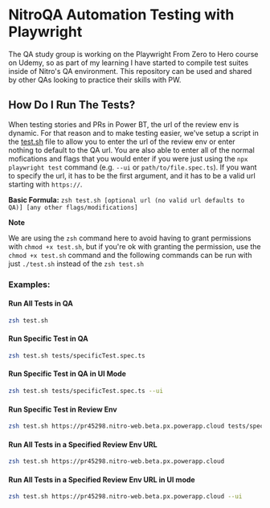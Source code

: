 # NitroQA Automation Testing with Playwright
The QA study group is working on the Playwright From Zero to Hero course on Udemy, so as part of my learning I have started to compile test suites inside of Nitro's QA environment. This repository can be used and shared by other QAs looking to practice their skills with PW.

## How Do I Run The Tests?

When testing stories and PRs in Power BT, the url of the review env is dynamic. For that reason and to make testing easier, we've setup a script in the [test.sh](./test.sh) file to allow you to enter the url of the review env or enter nothing to default to the QA url. You are also able to enter all of the normal mofications and flags that you would enter if you were just using the `npx playwright test` command (e.g. `--ui` or `path/to/file.spec.ts`). If you want to specify the url, it has to be the first argument, and it has to be a valid url starting with `https://`.

**Basic Formula:** `zsh test.sh [optional url (no valid url defaults to QA)] [any other flags/modifications]`

**Note**

We are using the `zsh` command here to avoid having to grant permissions with `chmod +x test.sh`, but if you're ok with granting the permission, use the `chmod +x test.sh` command and the following commands can be run with just `./test.sh` instead of the `zsh test.sh`

### Examples:

#### Run All Tests in QA

```bash
zsh test.sh
```

#### Run Specific Test in QA

```bash
zsh test.sh tests/specificTest.spec.ts
```

#### Run Specific Test in QA in UI Mode

```bash
zsh test.sh tests/specificTest.spec.ts --ui
```

#### Run Specific Test in Review Env

```bash
zsh test.sh https://pr45298.nitro-web.beta.px.powerapp.cloud tests/specificTest.spec.ts
```

#### Run All Tests in a Specified Review Env URL

```bash
zsh test.sh https://pr45298.nitro-web.beta.px.powerapp.cloud
```

#### Run All Tests in a Specified Review Env URL in UI mode

```bash
zsh test.sh https://pr45298.nitro-web.beta.px.powerapp.cloud --ui
```